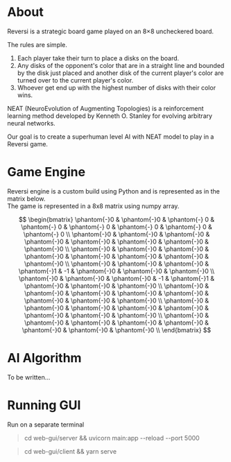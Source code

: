 # About

Reversi is a strategic board game played on an 8×8 uncheckered board.

The rules are simple.

1. Each player take their turn to place a disks on the board.
2. Any disks of the opponent's color that are in a straight line and bounded by the disk just placed and another disk of the current player's color are turned over to the current player's color.
3. Whoever get end up with the highest number of disks with their color wins.

NEAT (NeuroEvolution of Augmenting Topologies) is a reinforcement learning method developed by Kenneth O. Stanley for evolving arbitrary neural networks.

Our goal is to create a superhuman level AI with NEAT model to play in a Reversi game.

# Game Engine

Reversi engine is a custom build using Python and is represented as in the matrix below.\
The game is represented in a 8x8 matrix using numpy array.

$$
\begin{bmatrix}
\phantom{-}0 & \phantom{-}0 & \phantom{-} 0 & \phantom{-} 0 & \phantom{-} 0 & \phantom{-} 0 & \phantom{-} 0  & \phantom{-} 0 \\
\phantom{-}0 & \phantom{-}0 & \phantom{-}0 & \phantom{-}0 & \phantom{-}0 & \phantom{-}0 & \phantom{-}0 & \phantom{-}0 \\
\phantom{-}0 & \phantom{-}0 & \phantom{-}0 & \phantom{-}0 & \phantom{-}0 & \phantom{-}0 & \phantom{-}0 & \phantom{-}0 \\
\phantom{-}0 & \phantom{-}0 & \phantom{-}0 & \phantom{-}1 & -1 & \phantom{-}0 & \phantom{-}0 & \phantom{-}0 \\
\phantom{-}0 & \phantom{-}0 & \phantom{-}0 & -1 & \phantom{-}1 & \phantom{-}0 & \phantom{-}0 & \phantom{-}0 \\
\phantom{-}0 & \phantom{-}0 & \phantom{-}0 & \phantom{-}0 & \phantom{-}0 & \phantom{-}0 & \phantom{-}0 & \phantom{-}0 \\
\phantom{-}0 & \phantom{-}0 & \phantom{-}0 & \phantom{-}0 & \phantom{-}0 & \phantom{-}0 & \phantom{-}0 & \phantom{-}0 \\
\phantom{-}0 & \phantom{-}0 & \phantom{-}0 & \phantom{-}0 & \phantom{-}0 & \phantom{-}0 & \phantom{-}0 & \phantom{-}0 \\
\end{bmatrix}
$$

# AI Algorithm

To be written...

# Running GUI

Run on a separate terminal

> cd web-gui/server && uvicorn main:app --reload --port 5000

> cd web-gui/client && yarn serve
